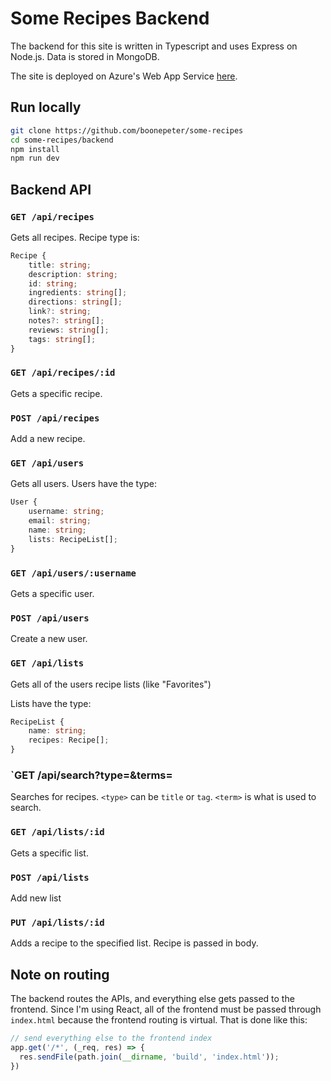 # Some Recipes Backend

The backend for this site is written in Typescript and uses Express on Node.js. Data is stored in MongoDB.

The site is deployed on Azure's Web App Service [here](https://some-recipes.azurewebsites.net).

## Run locally

```bash
git clone https://github.com/boonepeter/some-recipes
cd some-recipes/backend
npm install
npm run dev
```

## Backend API

### `GET /api/recipes`

Gets all recipes. Recipe type is:

```ts
Recipe {
    title: string;
    description: string;
    id: string;
    ingredients: string[];
    directions: string[];
    link?: string;
    notes?: string[];
    reviews: string[];
    tags: string[];
}
```

### `GET /api/recipes/:id`

Gets a specific recipe.

### `POST /api/recipes`

Add a new recipe.

### `GET /api/users`

Gets all users. Users have the type:

```ts
User {
    username: string;
    email: string;
    name: string;
    lists: RecipeList[];
}
```

### `GET /api/users/:username`

Gets a specific user.

### `POST /api/users`

Create a new user.

### `GET /api/lists`

Gets all of the users recipe lists (like "Favorites")

Lists have the type:

```ts
RecipeList {
    name: string;
    recipes: Recipe[];
}
```

### `GET /api/search?type=<type>&terms=<term>

Searches for recipes. `<type>` can be `title` or `tag`. `<term>` is what is used to search.

### `GET /api/lists/:id`

Gets a specific list.

### `POST /api/lists`

Add new list

### `PUT /api/lists/:id`

Adds a recipe to the specified list. Recipe is passed in body.

## Note on routing

The backend routes the APIs, and everything else gets passed to the frontend. Since I'm using React, all of the frontend must be passed through `index.html` because the frontend routing is virtual. That is done like this:

```ts
// send everything else to the frontend index
app.get('/*', (_req, res) => {
  res.sendFile(path.join(__dirname, 'build', 'index.html'));
})
```
